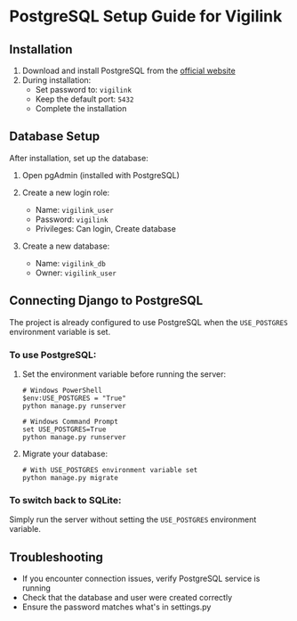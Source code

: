 # PostgreSQL Setup Guide for Vigilink

## Installation

1. Download and install PostgreSQL from the [official website](https://www.postgresql.org/download/windows/)
2. During installation:
   - Set password to: `vigilink`
   - Keep the default port: `5432`
   - Complete the installation

## Database Setup

After installation, set up the database:

1. Open pgAdmin (installed with PostgreSQL)
2. Create a new login role:
   - Name: `vigilink_user`
   - Password: `vigilink`
   - Privileges: Can login, Create database

3. Create a new database:
   - Name: `vigilink_db`
   - Owner: `vigilink_user`

## Connecting Django to PostgreSQL

The project is already configured to use PostgreSQL when the `USE_POSTGRES` environment variable is set.

### To use PostgreSQL:

1. Set the environment variable before running the server:
   ```
   # Windows PowerShell
   $env:USE_POSTGRES = "True"
   python manage.py runserver
   
   # Windows Command Prompt
   set USE_POSTGRES=True
   python manage.py runserver
   ```

2. Migrate your database:
   ```
   # With USE_POSTGRES environment variable set
   python manage.py migrate
   ```

### To switch back to SQLite:

Simply run the server without setting the `USE_POSTGRES` environment variable.

## Troubleshooting

- If you encounter connection issues, verify PostgreSQL service is running
- Check that the database and user were created correctly
- Ensure the password matches what's in settings.py